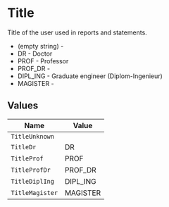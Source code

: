 # Title

Title of the user used in reports and statements.
* (empty string) - 
* DR - Doctor
* PROF - Professor
* PROF_DR - 
* DIPL_ING - Graduate engineer (Diplom-Ingenieur)
* MAGISTER - 


## Values

| Name            | Value           |
| --------------- | --------------- |
| `TitleUnknown`  |                 |
| `TitleDr`       | DR              |
| `TitleProf`     | PROF            |
| `TitleProfDr`   | PROF_DR         |
| `TitleDiplIng`  | DIPL_ING        |
| `TitleMagister` | MAGISTER        |